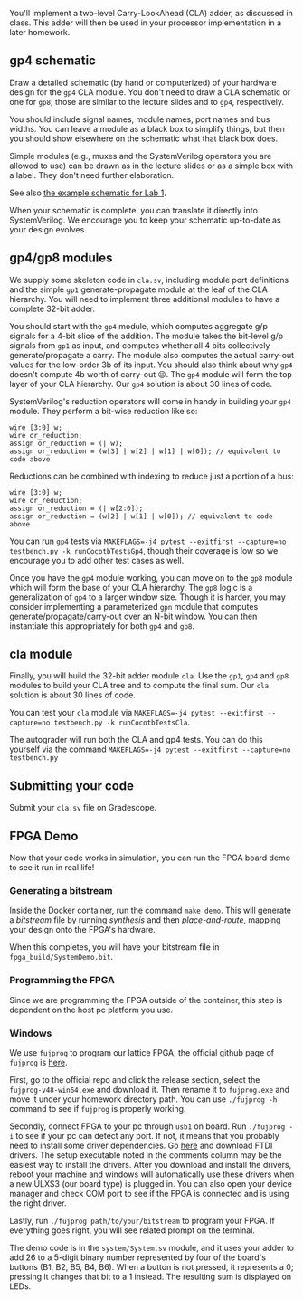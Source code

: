 You'll implement a two-level Carry-LookAhead (CLA) adder, as discussed in class. This adder will then be used in your processor implementation in a later homework.

## gp4 schematic

Draw a detailed schematic (by hand or computerized) of your hardware design for the `gp4` CLA module. You don't need to draw a CLA schematic or one for `gp8`; those are similar to the lecture slides and to `gp4`, respectively.

You should include signal names, module names, port names and bus widths. You can leave a module as a black box to simplify things, but then you should show elsewhere on the schematic what that black box does.

Simple modules (e.g., muxes and the SystemVerilog operators you are allowed to use) can be drawn as in the lecture slides or as a simple box with a label. They don't need further elaboration.

See also [the example schematic for Lab 1](../hw1-systemverilog/hw1-schematic.pdf).

When your schematic is complete, you can translate it directly into SystemVerilog. We encourage you to keep your schematic up-to-date as your design evolves.


## gp4/gp8 modules

We supply some skeleton code in `cla.sv`, including module port definitions and the simple `gp1` generate-propagate module at the leaf of the CLA hierarchy. You will need to implement three additional modules to have a complete 32-bit adder.

You should start with the `gp4` module, which computes aggregate g/p signals for a 4-bit slice of the addition. The module takes the bit-level g/p signals from `gp1` as input, and computes whether all 4 bits collectively generate/propagate a carry. The module also computes the actual carry-out values for the low-order 3b of its input. You should also think about why `gp4` doesn't compute 4b worth of carry-out 😉. The `gp4` module will form the top layer of your CLA hierarchy. Our `gp4` solution is about 30 lines of code.

SystemVerilog's reduction operators will come in handy in building your `gp4` module. They perform a bit-wise reduction like so:
```
wire [3:0] w;
wire or_reduction;
assign or_reduction = (| w);
assign or_reduction = (w[3] | w[2] | w[1] | w[0]); // equivalent to code above
```
Reductions can be combined with indexing to reduce just a portion of a bus:
```
wire [3:0] w;
wire or_reduction;
assign or_reduction = (| w[2:0]);
assign or_reduction = (w[2] | w[1] | w[0]); // equivalent to code above
```

You can run `gp4` tests via `MAKEFLAGS=-j4 pytest --exitfirst --capture=no testbench.py -k runCocotbTestsGp4`, though their coverage is low so we encourage you to add other test cases as well.

Once you have the `gp4` module working, you can move on to the `gp8` module which will form the base of your CLA hierarchy. The `gp8` logic is a generalization of `gp4` to a larger window size. Though it is harder, you may consider implementing a parameterized `gpn` module that computes generate/propagate/carry-out over an N-bit window. You can then instantiate this appropriately for both `gp4` and `gp8`.

## cla module

Finally, you will build the 32-bit adder module `cla`. Use the `gp1`, `gp4` and `gp8` modules to build your CLA tree and to compute the final sum. Our `cla` solution is about 30 lines of code.

You can test your `cla` module via `MAKEFLAGS=-j4 pytest --exitfirst --capture=no testbench.py -k runCocotbTestsCla`.

The autograder will run both the CLA and gp4 tests. You can do this yourself via the command `MAKEFLAGS=-j4 pytest --exitfirst --capture=no testbench.py`

## Submitting your code

Submit your `cla.sv` file on Gradescope.

## FPGA Demo

Now that your code works in simulation, you can run the FPGA board demo to see it run in real life! 

### Generating a bitstream

Inside the Docker container, run the command `make demo`. This will generate a *bitstream* file by running *synthesis* and then *place-and-route*, mapping your design onto the FPGA's hardware.

When this completes, you will have your bitstream file in `fpga_build/SystemDemo.bit`.

### Programming the FPGA

Since we are programming the FPGA outside of the container, this step is dependent on the host pc platform you use.

### Windows

We use `fujprog` to program our lattice FPGA, the official github page of `fujprog` is [here](https://github.com/kost/fujprog). 

First, go to the official repo and click the release section, select the `fujprog-v48-win64.exe` and download it.
Then rename it to `fujprog.exe` and move it under your homework directory path.
You can use `./fujprog -h` command to see if `fujprog` is properly working.

Secondly, connect FPGA to your pc through `usb1` on board. 
Run `./fujprog -i` to see if your pc can detect any port. 
If not, it means that you probably need to install some driver dependencies.
Go [here](https://ftdichip.com/drivers/d2xx-drivers/) and download FTDI drivers. The setup executable noted in the comments column may be the easiest way to install the drivers.
After you download and install the drivers, reboot your machine and windows will automatically use these drivers when a new ULXS3 (our board type) is plugged in.
You can also open your device manager and check COM port to see if the FPGA is connected and is using the right driver.

Lastly, run `./fujprog path/to/your/bitstream` to program your FPGA. If everything goes right, you will see related prompt on the terminal.

The demo code is in the `system/System.sv` module, and it uses your adder to add 26 to a 5-digit binary number represented by four of the board's buttons (B1, B2, B5, B4, B6). When a button is not pressed, it represents a 0; pressing it changes that bit to a 1 instead. The resulting sum is displayed on LEDs.
